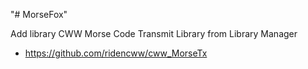 "# MorseFox" 

Add library CWW Morse Code Transmit Library from Library Manager
 - https://github.com/ridencww/cww_MorseTx